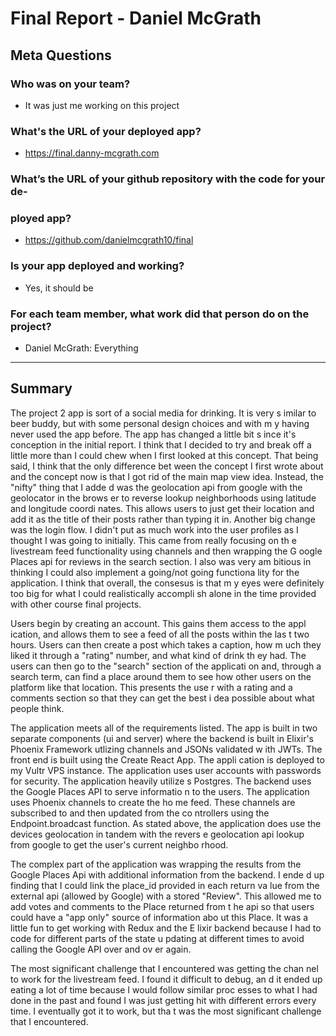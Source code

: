 # Final Report - Daniel McGrath

## Meta Questions

### Who was on your team? 
- It was just me working on this project

### What's the URL of your deployed app? 
- https://final.danny-mcgrath.com

### What’s the URL of your github repository with the code for your de-
### ployed app?
- https://github.com/danielmcgrath10/final

### Is your app deployed and working?
- Yes, it should be

### For each team member, what work did that person do on the project?
- Daniel McGrath: Everything

--- 
## Summary
The project 2 app is sort of a social media for drinking. It is very s
imilar to beer buddy, but with some personal design choices and with m
y having never used the app before. The app has changed a little bit s
ince it's conception in the initial report. I think that I decided to 
try and break off a little more than I could chew when I first looked 
at this concept. That being said, I think that the only difference bet
ween the concept I first wrote about and the concept now is that I got
 rid of the main map view idea. Instead, the "nifty" thing that I adde
d was the geolocation api from google with the geolocator in the brows
er to reverse lookup neighborhoods using latitude and longitude coordi
nates. This allows users to just get their location and add it as the 
title of their posts rather than typing it in. Another big change was 
the login flow. I didn't put as much work into the user profiles as I 
thought I was going to initially. This came from really focusing on th
e livestream feed functionality using channels and then wrapping the G
oogle Places api for reviews in the search section. I also was very am
bitious in thinking I could also implement a going/not going functiona
lity for the application. I think that overall, the consesus is that m
y eyes were definitely too big for what I could realistically accompli
sh alone in the time provided with other course final projects.

Users begin by creating an account. This gains them access to the appl
ication, and allows them to see a feed of all the posts within the las
t two hours. Users can then create a post which takes a caption, how m
uch they liked it through a "rating" number, and what kind of drink th
ey had. The users can then go to the "search" section of the applicati
on and, through a search term, can find a place around them to see how
 other users on the platform like that location. This presents the use
r with a rating and a comments section so that they can get the best i
dea possible about what people think. 

The application meets all of the requirements listed. The app is built
 in two separate components (ui and server) where the backend is built
 in Elixir's Phoenix Framework utlizing channels and JSONs validated w
ith JWTs. The front end is built using the Create React App. The appli
cation is deployed to my Vultr VPS instance. The application uses user
 accounts with passwords for security. The application heavily utilize
s Postgres. The backend uses the Google Places API to serve informatio
n to the users. The application uses Phoenix channels to create the ho
me feed. These channels are subscribed to and then updated from the co
ntrollers using the Endpoint.broadcast function. As stated above, the 
application does use the devices geolocation in tandem with the revers
e geolocation api lookup from google to get the user's current neighbo
rhood. 

The complex part of the application was wrapping the results from the 
Google Places Api with additional information from the backend. I ende
d up finding that I could link the place_id provided in each return va
lue from the external api (allowed by Google) with a stored "Review". 
This allowed me to add votes and comments to the Place returned from t
he api so that users could have a "app only" source of information abo
ut this Place. It was a little fun to get working with Redux and the E
lixir backend because I had to code for different parts of the state u
pdating at different times to avoid calling the Google API over and ov
er again. 

The most significant challenge that I encountered was getting the chan
nel to work for the livestream feed. I found it difficult to debug, an
d it ended up eating a lot of time because I would follow similar proc
esses to what I had done in the past and found I was just getting hit 
with different errors every time. I eventually got it to work, but tha
t was the most significant challenge that I encountered.